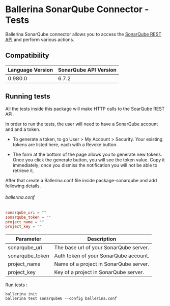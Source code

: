 # Ballerina SonarQube Connector - Tests

Ballerina SonarQube connector allows you to access the [SonarQube REST API](https://docs.sonarqube.org/display/DEV/Web+API) and perform 
various actions.

## Compatibility

| Language Version    | SonarQube API Version |
| ------------------- | --------------------- |
| 0.980.0             |  6.7.2                |

## Running tests

All the tests inside this package will make HTTP calls to the SoarQube REST API.

In order to run the tests, the user will need to have a SonarQube account and and a token.

- To generate a token, to go User > My Account > Security. Your existing tokens are listed here, each with a Revoke button.

- The form at the bottom of the page allows you to generate new tokens. Once you click the generate button, you will see the token value. Copy it immediately; once you dismiss the notification you will not be able to retrieve it.

After that create a Ballerina.conf file inside package-sonarqube and add following details.

###### ballerina.conf
```.conf
sonarqube_uri = ""
sonarqube_token = ""
project_name = ""
project_key = ""
```

| Parameter         | Description                                |
| ----------------- | ------------------------------------------ |
| sonarqube_uri     | The base url of your SonarQube server.     |
| sonarqube_token   | Auth token of your SonarQube account.      |
| project_name      | Name of a project in SonarQube server.     |
| project_key       | Key of a project in SonarQube server.      |

Run tests :
```
ballerina init
ballerina test sonarqube6 --config ballerina.conf
```